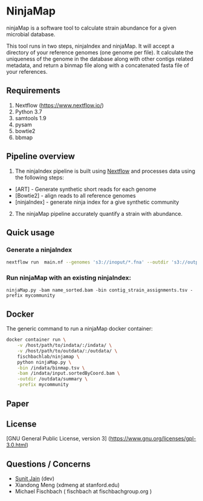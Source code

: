 # NinjaMap

ninjaMap is a software tool to calculate strain abundance for a given microbial database.

This tool runs in two steps, ninjaIndex and ninjaMap. It will accept a directory of your reference genomes (one genome per file). It calculate the uniqueness of the genome in the database along with other contigs related metadata, and return a binmap file along with a concatenated fasta file of your references.

## Requirements

1. Nextflow (https://www.nextflow.io/)
2. Python 3.7
3. samtools 1.9
4. pysam
5. bowtie2
6. bbmap


## Pipeline overview

1. The ninjaIndex pipeline is built using [Nextflow](https://www.nextflow.io/)
and processes data using the following steps:

* [ART] - Generate synthetic short reads for each genome
* [Bowtie2] - align reads to all reference genomes
* [ninjaIndex] - generate ninja index for a give synthetic community

2. The ninjaMap pipeline accurately quantify a strain with abundance.


## Quick usage

### Generate a ninjaIndex
```bash
nextflow run  main.nf --genomes 's3://inoput/*.fna' --outdir 's3://output/' -profile aws
```

### Run ninjaMap with an existing ninjaIndex:
```pyhton
ninjaMap.py -bam name_sorted.bam -bin contig_strain_assignments.tsv -prefix mycommunity
```

## Docker
The generic command to run a ninjaMap docker container:

```bash
docker container run \
    -v /host/path/to/indata/:/indata/ \
    -v /host/path/to/outdata/:/outdata/ \
    fischbachlab/ninjamap \
    python ninjaMap.py \
    -bin /indata/binmap.tsv \
    -bam /indata/input.sortedByCoord.bam \
    -outdir /outdata/summary \
    -prefix mycommunity
```

## Paper


## License

[GNU General Public License, version 3] (https://www.gnu.org/licenses/gpl-3.0.html)


## Questions / Concerns

- [Sunit Jain](microbiome.ninja) (dev)
- Xiandong Meng (xdmeng at stanford.edu)
- Michael Fischbach ( fischbach at fischbachgroup.org )
